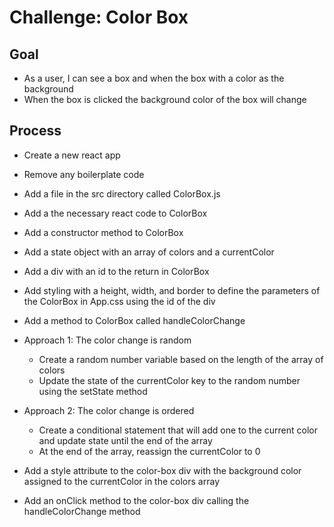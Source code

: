 # Challenge: Color Box

## Goal
- As a user, I can see a box and when the box with a color as the background
- When the box is clicked the background color of the box will change

## Process
- Create a new react app
- Remove any boilerplate code
- Add a file in the src directory called ColorBox.js

- Add a the necessary react code to ColorBox
- Add a constructor method to ColorBox
- Add a state object with an array of colors and a currentColor
- Add a div with an id to the return in ColorBox
- Add styling with a height, width, and border to define the parameters of the ColorBox in App.css using the id of the div

- Add a method to ColorBox called handleColorChange
- Approach 1: The color change is random
  - Create a random number variable based on the length of the array of colors
  - Update the state of the currentColor key to the random number using the setState method


- Approach 2: The color change is ordered
  - Create a conditional statement that will add one to the current color and update state until the end of the array
  - At the end of the array, reassign the currentColor to 0


- Add a style attribute to the color-box div with the background color assigned to the currentColor in the colors array
- Add an onClick method to the color-box div calling the handleColorChange method
